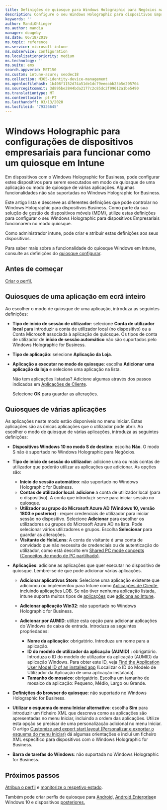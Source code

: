```yaml
---
title: Definições de quiosque para Windows Holographic para Negócios na Microsoft Intune - Azure Microsoft Docs
description: Configure o seu Windows Holographic para dispositivos Empresariais como quiosques de aplicação única e multi-aplicações, personalize o menu inicial, adicione aplicações, mostre a barra de tarefas e configure um navegador web no Microsoft Intune.
keywords: ''
author: MandiOhlinger
ms.author: mandia
manager: dougeby
ms.date: 06/18/2019
ms.topic: reference
ms.service: microsoft-intune
ms.subservice: configuration
ms.localizationpriority: medium
ms.technology: ''
ms.suite: ems
search.appverid: MET150
ms.custom: intune-azure; seodec18
ms.collection: M365-identity-device-management
ms.openlocfilehash: 1b408f1152d74a51de1dc79eeeabb23b5e295704
ms.sourcegitcommit: 3d895be2844bda2177c2c85dc2f09612a1be5490
ms.translationtype: MT
ms.contentlocale: pt-PT
ms.lasthandoff: 03/13/2020
ms.locfileid: "79326645"
---
```

# <a name="windows-holographic-for-business-device-settings-to-run-as-a-kiosk-in-intune"></a>Windows Holographic para configurações de dispositivos empresariais para funcionar como um quiosque em Intune

Em dispositivos com o Windows Holographic for Business, pode configurar estes dispositivos para serem executados em modo de quiosque de uma aplicação ou modo de quiosque de várias aplicações. Algumas funcionalidades não são suportadas no Windows Holographic for Business.

Este artigo lista e descreve as diferentes definições que pode controlar no Windows Holographic para dispositivos Business. Como parte da sua solução de gestão de dispositivos móveis (MDM), utilize estas definições para configurar o seu Windows Holographic para dispositivos Empresariais funcionarem no modo quiosque.

Como administrador intune, pode criar e atribuir estas definições aos seus dispositivos.

Para saber mais sobre a funcionalidade do quiosque Windows em Intune, consulte as definições do [quiosque configurar](kiosk-settings.md).

## <a name="before-you-begin"></a>Antes de começar

[Criar o perfil.](kiosk-settings.md#create-the-profile)

## <a name="single-full-screen-app-kiosks"></a>Quiosques de uma aplicação em ecrã inteiro

Ao escolher o modo de quiosque de uma aplicação, introduza as seguintes definições:

- **Tipo de início de sessão de utilizador**: selecione **Conta de utilizador local** para introduzir a conta de utilizador local (no dispositivo) ou a Conta Microsoft associada à aplicação de quiosque. Os tipos de conta de utilizador de **início de sessão automático** não são suportados pelo Windows Holographic for Business.

- **Tipo de aplicação**: selecione **Aplicação da Loja**.

- **Aplicação a executar no modo de quiosque**: escolha **Adicionar uma aplicação da loja** e selecione uma aplicação na lista.

    Não tem aplicações listadas? Adicione algumas através dos passos indicados em [Aplicações de Cliente](../apps/apps-add.md).

    Selecione **OK** para guardar as alterações.

## <a name="multi-app-kiosks"></a>Quiosques de várias aplicações

As aplicações neste modo estão disponíveis no menu Iniciar. Estas aplicações são as únicas aplicações que o utilizador pode abrir. Ao escolher o modo de quiosque de várias aplicações, introduza as seguintes definições:

- **Dispositivos Windows 10 no modo S de destino**: escolha **Não**. O modo S não é suportado no Windows Holographic para Negócios.

- **Tipo de início de sessão do utilizador**: adicione uma ou mais contas de utilizador que poderão utilizar as aplicações que adicionar. As opções são: 

  - **Início de sessão automático**: não suportado no Windows Holographic for Business.
  - **Contas de utilizador local**: **adicione** a conta de utilizador local (para o dispositivo). A conta que introduzir serve para iniciar sessão no quiosque.
  - **Utilizador ou grupo do Microsoft Azure AD (Windows 10, versão 1803 e posterior)** : requer credenciais de utilizador para iniciar sessão no dispositivo. Selecione **Adicionar** para escolher os utilizadores ou grupos do Microsoft Azure AD na lista. Pode selecionar vários utilizadores e grupos. Escolha **Selecionar** para guardar as alterações.
  - **Visitante do HoloLens**: A conta de visitante é uma conta de convidado que não necessita de credenciais ou de autenticação do utilizador, como está descrito em [Shared PC mode concepts (Conceitos de modo de PC partilhado)](https://docs.microsoft.com/windows/configuration/set-up-shared-or-guest-pc#shared-pc-mode-concepts).

- **Aplicações**: adicione as aplicações que quer executar no dispositivo de quiosque. Lembre-se de que pode adicionar várias aplicações.

  - **Adicionar aplicativos Store**: Selecione uma aplicação existente que adicionou ou implementou para Intune como [Aplicações de Cliente](../apps/apps-add.md), incluindo aplicações LOB. Se não tiver nenhuma aplicação listada, intune suporta muitos tipos de [aplicações](../apps/apps-add.md) que [adiciona ao Intune](../apps/store-apps-windows.md).
  - **Adicionar aplicação Win32**: não suportado no Windows Holographic for Business.
  - **Adicionar por AUMID**: utilize esta opção para adicionar aplicações do Windows de caixa de entrada. Introduza as seguintes propriedades: 

    - **Nome da aplicação**: obrigatório. Introduza um nome para a aplicação.
    - **ID do modelo de utilizador da aplicação (AUMID)** : obrigatório. Introduza o ID do modelo de utilizador da aplicação (AUMID) da aplicação Windows. Para obter este ID, veja [Find the Application User Model ID of an installed app](https://docs.microsoft.com/windows-hardware/customize/enterprise/find-the-application-user-model-id-of-an-installed-app) (Localizar o ID do Modelo de Utilizador da Aplicação de uma aplicação instalada).
    - **Tamanho do mosaico**: obrigatório. Escolha um tamanho de mosaico da aplicação: Pequeno, Médio, Largo ou Grande.

- **Definições do browser do quiosque**: não suportado no Windows Holographic for Business.

- **Utilizar o esquema do menu Iniciar alternativo**: escolha **Sim** para introduzir um ficheiro XML que descreva como as aplicações são apresentadas no menu Iniciar, incluindo a ordem das aplicações. Utilize esta opção se precisar de uma personalização adicional no menu Iniciar. O artigo [Customize and export start layout (Personalizar e exportar o esquema do menu Iniciar)](https://docs.microsoft.com/hololens/hololens-kiosk#start-layout-for-hololens) dá algumas orientações e inclui um ficheiro XML específico para dispositivos com o Windows Holographic for Business.

- **Barra de tarefas do Windows**: não suportada no Windows Holographic for Business.

## <a name="next-steps"></a>Próximos passos

[Atribua o perfil](device-profile-assign.md) e [monitorize o respetivo estado](device-profile-monitor.md).

Também pode criar perfis de quiosque para [Android,](device-restrictions-android.md#kiosk) [Android Enterprise](device-restrictions-android-for-work.md#dedicated-device-settings)e Windows 10 e dispositivos [posteriores.](kiosk-settings-windows.md)

